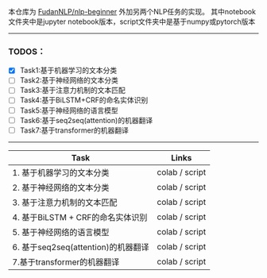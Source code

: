 本仓库为 [FudanNLP/nlp-beginner](https://github.com/FudanNLP/nlp-beginner) 外加另两个NLP任务的实现。
其中notebook文件夹中是jupyter notebook版本，script文件夹中是基于numpy或pytorch版本

------
### TODOS：
- [x] Task1:基于机器学习的文本分类
- [ ] Task2:基于神经网络的文本分类
- [ ] Task3:基于注意力机制的文本匹配
- [ ] Task4:基于BiLSTM+CRF的命名实体识别
- [ ] Task5:基于神经网络的语言模型
- [ ] Task6:基于seq2seq(attention)的机器翻译
- [ ] Task7:基于transformer的机器翻译

------

| Task                                | Links          |
| ----------------------------------- | -------------- |
| 1. 基于机器学习的文本分类           | colab / script |
| 2. 基于神经网络的文本分类           | colab / script |
| 3. 基于注意力机制的文本匹配         | colab / script |
| 4. 基于BiLSTM + CRF的命名实体识别   | colab / script |
| 5. 基于神经网络的语言模型           | colab / script |
| 6. 基于seq2seq(attention)的机器翻译 | colab / script |
| 7.基于transformer的机器翻译         | colab / script |